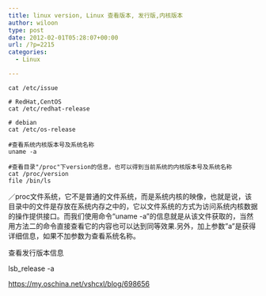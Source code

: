 ```yaml
---
title: linux version, Linux 查看版本, 发行版,内核版本
author: wiloon
type: post
date: 2012-02-01T05:28:07+00:00
url: /?p=2215
categories:
  - Linux

---
```

```bash# archlinux, debian, ubuntu
cat /etc/issue

# RedHat,CentOS
cat /etc/redhat-release

# debian 
cat /etc/os-release

#查看系统内核版本号及系统名称
uname -a

#查看目录"/proc"下version的信息，也可以得到当前系统的内核版本号及系统名称
cat /proc/version
file /bin/ls
```

／proc文件系统，它不是普通的文件系统，而是系统内核的映像，也就是说，该目录中的文件是存放在系统内存之中的，它以文件系统的方式为访问系统内核数据的操作提供接口。而我们使用命令“uname -a”的信息就是从该文件获取的，当然用方法二的命令直接查看它的内容也可以达到同等效果.另外，加上参数”a”是获得详细信息，如果不加参数为查看系统名称。

查看发行版本信息

lsb_release -a

https://my.oschina.net/vshcxl/blog/698656